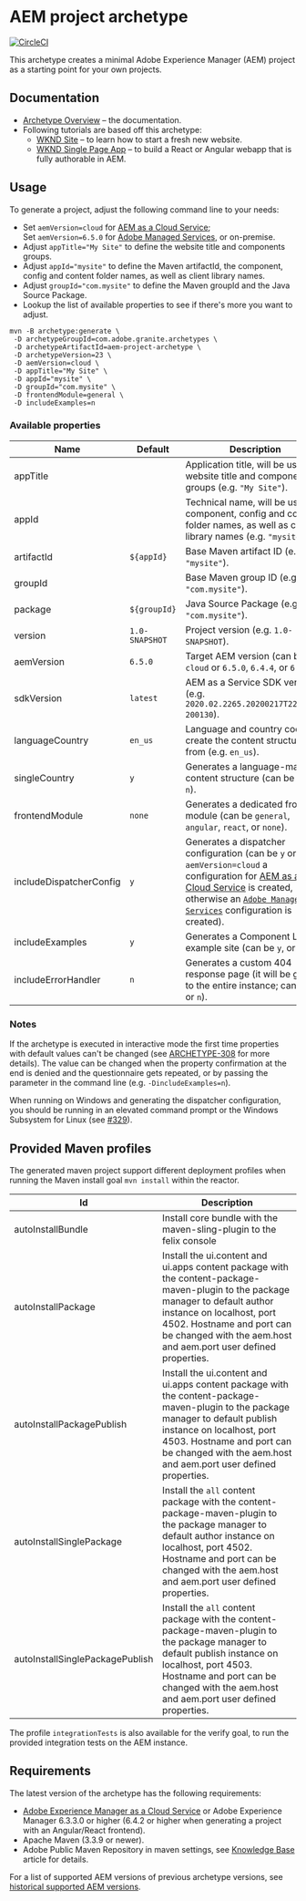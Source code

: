 # AEM project archetype

[![CircleCI](https://circleci.com/gh/adobe/aem-project-archetype.svg?style=svg)](https://circleci.com/gh/adobe/aem-project-archetype)

This archetype creates a minimal Adobe Experience Manager (AEM) project as a starting point for your own projects.

## Documentation

* [Archetype Overview](https://www.adobe.com/go/aem_archetype) – the documentation.
* Following tutorials are based off this archetype:
  - [WKND Site](https://docs.adobe.com/content/help/en/experience-manager-learn/getting-started-wknd-tutorial-develop/overview.html) – to learn how to start a fresh new website.
  - [WKND Single Page App](https://helpx.adobe.com/experience-manager/kt/sites/using/getting-started-spa-wknd-tutorial-develop.html) – to build a React or Angular webapp that is fully authorable in AEM.

## Usage

To generate a project, adjust the following command line to your needs:

* Set `aemVersion=cloud` for [AEM as a Cloud Service](https://docs.adobe.com/content/help/en/experience-manager-cloud-service/landing/home.html);  
 Set `aemVersion=6.5.0` for [Adobe Managed Services](https://github.com/adobe/aem-project-archetype/tree/master/src/main/archetype/dispatcher.ams), or on-premise.
* Adjust `appTitle="My Site"` to define the website title and components groups.
* Adjust `appId="mysite"` to define the Maven artifactId, the component, config and content folder names, as well as client library names.
* Adjust `groupId="com.mysite"` to define the Maven groupId and the Java Source Package.
* Lookup the list of available properties to see if there's more you want to adjust.

```
mvn -B archetype:generate \
 -D archetypeGroupId=com.adobe.granite.archetypes \
 -D archetypeArtifactId=aem-project-archetype \
 -D archetypeVersion=23 \
 -D aemVersion=cloud \
 -D appTitle="My Site" \
 -D appId="mysite" \
 -D groupId="com.mysite" \
 -D frontendModule=general \
 -D includeExamples=n
```

### Available properties

Name                    | Default        | Description
------------------------|----------------|--------------------
appTitle                |                | Application title, will be used for website title and components groups (e.g. `"My Site"`).
appId                   |                | Technical name, will be used for component, config and content folder names, as well as client library names (e.g. `"mysite"`).
artifactId              | `${appId}`     | Base Maven artifact ID (e.g. `"mysite"`).
groupId                 |                | Base Maven group ID (e.g. `"com.mysite"`).
package                 | `${groupId}`   | Java Source Package (e.g. `"com.mysite"`).
version                 | `1.0-SNAPSHOT` | Project version (e.g. `1.0-SNAPSHOT`).
aemVersion              | `6.5.0`        | Target AEM version (can be `cloud` or `6.5.0`, `6.4.4`, or `6.3.3`).
sdkVersion              | `latest`       | AEM as a Service SDK version (e.g. `2020.02.2265.20200217T222518Z-200130`).
languageCountry         | `en_us`        | Language and country code to create the content structure from (e.g. `en_us`).
singleCountry           | `y`            | Generates a language-master content structure (can be `y`, or `n`).
frontendModule          | `none`         | Generates a dedicated frontend module (can be `general`, `angular`, `react`, or `none`).
includeDispatcherConfig | `y`            | Generates a dispatcher configuration (can be `y` or `n`; if `aemVersion=cloud` a configuration for [AEM as a Cloud Service](https://docs.adobe.com/content/help/en/experience-manager-cloud-service/landing/home.html) is created, otherwise an [`Adobe Managed Services`](https://github.com/adobe/aem-project-archetype/tree/master/src/main/archetype/dispatcher.ams) configuration is created).
includeExamples         | `y`            | Generates a Component Library example site (can be `y`, or `n`).
includeErrorHandler     | `n`            | Generates a custom 404 response page (it will be global to the entire instance; can be `y` or `n`).

### Notes

If the archetype is executed in interactive mode the first time properties with default values can't be changed (see
[ARCHETYPE-308](https://issues.apache.org/jira/browse/ARCHETYPE-308) for more details). The value can be changed when the property
confirmation at the end is denied and the questionnaire gets repeated, or by passing the parameter in the command line (e.g.
`-DincludeExamples=n`).

When running on Windows and generating the dispatcher configuration, you should be running in an elevated command prompt or the Windows Subsystem for Linux (see [#329](https://github.com/adobe/aem-project-archetype/issues/329)).

## Provided Maven profiles
The generated maven project support different deployment profiles when running the Maven install goal `mvn install` within the reactor.

Id                        | Description
--------------------------|------------------------------
autoInstallBundle         | Install core bundle with the maven-sling-plugin to the felix console
autoInstallPackage        | Install the ui.content and ui.apps content package with the content-package-maven-plugin to the package manager to default author instance on localhost, port 4502. Hostname and port can be changed with the aem.host and aem.port user defined properties.
autoInstallPackagePublish | Install the ui.content and ui.apps content package with the content-package-maven-plugin to the package manager to default publish instance on localhost, port 4503. Hostname and port can be changed with the aem.host and aem.port user defined properties.
autoInstallSinglePackage  | Install the `all` content package with the content-package-maven-plugin to the package manager to default author instance on localhost, port 4502. Hostname and port can be changed with the aem.host and aem.port user defined properties.
autoInstallSinglePackagePublish | Install the `all` content package with the content-package-maven-plugin to the package manager to default publish instance on localhost, port 4503. Hostname and port can be changed with the aem.host and aem.port user defined properties.

The profile `integrationTests` is also available for the verify goal, to run the provided integration tests on the AEM instance.

## Requirements

The latest version of the archetype has the following requirements:

* [Adobe Experience Manager as a Cloud Service](https://docs.adobe.com/content/help/en/experience-manager-cloud-service/landing/home.html) or Adobe Experience Manager 6.3.3.0 or higher (6.4.2 or higher when generating a project with an Angular/React frontend).
* Apache Maven (3.3.9 or newer).
* Adobe Public Maven Repository in maven settings, see [Knowledge Base](https://helpx.adobe.com/experience-manager/kb/SetUpTheAdobeMavenRepository.html) article for details.

For a list of supported AEM versions of previous archetype versions, see [historical supported AEM versions](VERSIONS.md).
